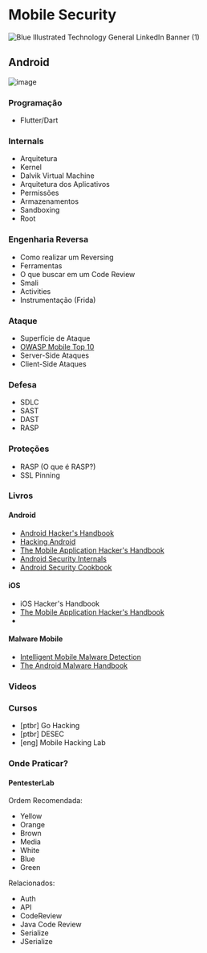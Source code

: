 # Mobile Security

![Blue Illustrated Technology General LinkedIn Banner (1)](https://user-images.githubusercontent.com/37185061/213771625-a573b0ab-2363-491d-8285-cbbec547e203.gif)

## Android 

![image](https://user-images.githubusercontent.com/37185061/196573728-2ea09c12-a6ec-4480-b266-329b2299ba24.png)

### Programação 
- Flutter/Dart 

### Internals 
- Arquitetura 
- Kernel 
- Dalvik Virtual Machine 
- Arquitetura dos Aplicativos 
- Permissões 
- Armazenamentos 
- Sandboxing 
- Root 

### Engenharia Reversa 
- Como realizar um Reversing 
- Ferramentas 
- O que buscar em um Code Review 
- Smali 
- Activities 
- Instrumentação (Frida)

### Ataque 
- Superfície de Ataque 
- [OWASP Mobile Top 10](https://github.com/wh0isdxk/MobileSecurity/blob/main/Offensive/OWASPMobile.md) 
- Server-Side Ataques 
- Client-Side Ataques 

### Defesa 
- SDLC 
- SAST
- DAST
- RASP 

### Proteções 
- RASP (O que é RASP?)
- SSL Pinning
  
### Livros 
#### Android
- [Android Hacker's Handbook](https://www.oreilly.com/library/view/android-hackers-handbook/9781118608647/?_gl=1*tzyd81*_ga*ODc5NTkxNjg0LjE3MDMwOTcxODU.*_ga_092EL089CH*MTcwMzA5NzE4NS4xLjEuMTcwMzA5NzYxMC4yMi4wLjA.)
- [Hacking Android](https://www.oreilly.com/library/view/hacking-android/9781785883149/?_gl=1*18mcszj*_ga*ODc5NTkxNjg0LjE3MDMwOTcxODU.*_ga_092EL089CH*MTcwMzA5NzE4NS4xLjEuMTcwMzA5NzU0Ny4yNC4wLjA.)
- [The Mobile Application Hacker's Handbook](https://www.oreilly.com/library/view/the-mobile-application/9781118958513/?_gl=1*6oqeib*_ga*ODc5NTkxNjg0LjE3MDMwOTcxODU.*_ga_092EL089CH*MTcwMzA5NzE4NS4xLjEuMTcwMzA5NzY4MC42MC4wLjA.)
- [Android Security Internals](https://www.oreilly.com/library/view/android-security-internals/9781457185496/)
- [Android Security Cookbook](https://www.packtpub.com/product/android-security-cookbook/9781782167167)


#### iOS
- iOS Hacker's Handbook
- [The Mobile Application Hacker's Handbook](https://www.oreilly.com/library/view/the-mobile-application/9781118958513/?_gl=1*6oqeib*_ga*ODc5NTkxNjg0LjE3MDMwOTcxODU.*_ga_092EL089CH*MTcwMzA5NzE4NS4xLjEuMTcwMzA5NzY4MC42MC4wLjA.)
- 


#### Malware Mobile
- [Intelligent Mobile Malware Detection](https://learning.oreilly.com/library/view/-/9781000824988/?_gl=1*eouy6x*_ga*ODc5NTkxNjg0LjE3MDMwOTcxODU.*_ga_092EL089CH*MTcwMzA5NzE4NS4xLjEuMTcwMzA5NzcyMy4xNy4wLjA.)
- [The Android Malware Handbook](https://learning.oreilly.com/library/view/-/9781098168575/?_gl=1*wxh3px*_ga*ODc5NTkxNjg0LjE3MDMwOTcxODU.*_ga_092EL089CH*MTcwMzA5NzE4NS4xLjEuMTcwMzA5Nzc0Mi41OC4wLjA.)

### Videos 

### Cursos

- [ptbr] Go Hacking
- [ptbr] DESEC
- [eng] Mobile Hacking Lab

### Onde Praticar? 

#### PentesterLab
Ordem Recomendada:
- Yellow
- Orange
- Brown
- Media
- White
- Blue
- Green

Relacionados:
- Auth
- API
- CodeReview
- Java Code Review
- Serialize
- JSerialize

